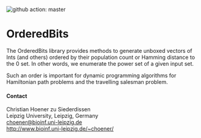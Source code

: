 ![github action: master](https://github.com/choener/OrderedBits/actions/workflows/action.yml/badge.svg)

# OrderedBits

The OrderedBits library provides methods to generate unboxed vectors of Ints
(and others) ordered by their population count or Hamming distance to the 0
set. In other words, we enumerate the power set of a given input set.

Such an order is important for dynamic programming algorithms for Hamiltonian
path problems and the travelling salesman problem.



#### Contact

Christian Hoener zu Siederdissen  
Leipzig University, Leipzig, Germany  
choener@bioinf.uni-leipzig.de  
http://www.bioinf.uni-leipzig.de/~choener/  


